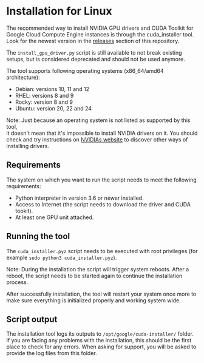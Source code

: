 # Installation for Linux

The recommended way to install NVIDIA GPU drivers and CUDA Toolkit for Google Cloud Compute Engine 
instances is through the cuda_installer tool. Look for the newest version in the
[releases](https://github.com/GoogleCloudPlatform/compute-gpu-installation/releases)
section of this repository.

The `install_gpu_driver.py` script is still available to not break existing setups,
but is considered deprecated and should not be used anymore.

The tool supports following operating systems (x86_64/amd64 architecture):

* Debian: versions 10, 11 and 12
* RHEL: versions 8 and 9
* Rocky: version 8 and 9
* Ubuntu: version 20, 22 and 24

Note: Just because an operating system is not listed as supported by this tool,  
it doesn't mean that it's impossible to install NVIDIA drivers on it. You should check and
try instructions on [NVIDIAs website](https://docs.nvidia.com/cuda/cuda-installation-guide-linux/index.html) to discover other ways of installing drivers.

## Requirements

The system on which you want to run the script needs to meet the following
requirements:

*   Python interpreter in version 3.6 or newer installed.
*   Access to Internet (the script needs to download the driver and CUDA tookit).
*   At least one GPU unit attached.

## Running the tool

The `cuda_installer.pyz` script needs to be executed with root privileges
(for example `sudo python3 cuda_installer.pyz`).

Note: During the installation the script will trigger system reboots. After a
reboot, the script needs to be started again to continue the installation process.

After successfully installation, the tool will restart your system once more to make 
sure everything is initialized properly and working system wide.

## Script output

The installation tool logs its outputs to `/opt/google/cuda-installer/` folder.
If you are facing any problems with the installation, this should be the first
place to check for any errors. When asking for support, you will be asked to
provide the log files from this folder.
